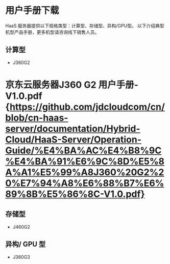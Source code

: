 # **用户手册下载**

HaaS 服务器提供以下规格类型：计算型、存储型、异构/GPU型。 以下介绍典型机型产品手册，更多机型请咨询线下销售人员。

## **计算型**
- J360G2  
# 京东云服务器J360 G2 用户手册-V1.0.pdf  {https://github.com/jdcloudcom/cn/blob/cn-haas-server/documentation/Hybrid-Cloud/HaaS-Server/Operation-Guide/%E4%BA%AC%E4%B8%9C%E4%BA%91%E6%9C%8D%E5%8A%A1%E5%99%A8J360%20G2%20%E7%94%A8%E6%88%B7%E6%89%8B%E5%86%8C-V1.0.pdf}

## **存储型**
- J460G2

## **异构/ GPU 型**
- J360G3
